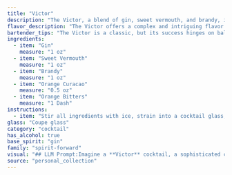 ```yaml
---
title: "Victor"
description: "The Victor, a blend of gin, sweet vermouth, and brandy, is a member of the classic Manhattan family, a group of cocktails that often feature whiskey or brandy as a base, fortified with sweet vermouth.  Its origins are shrouded in mystery, but likely emerged from the 19th century American bar scene. "
flavor_description: "The Victor offers a complex and intriguing flavor profile. Gin's juniper and botanicals dance with the sweetness of vermouth, while brandy adds a warm, rich depth. The result is a balanced cocktail that is both invigorating and sophisticated, with a lingering warmth that lingers on the palate. "
bartender_tips: "The Victor is a classic, but its success hinges on balance.  Use a good quality gin, and choose a sweet vermouth with a hint of bitterness. The brandy adds complexity, so opt for a smooth, aged variety. Chill your ingredients beforehand, and use a good ice to ensure proper dilution. Don't over-shake, as you want the flavors to meld, not become frothy. Finally, garnish with an orange twist for a fragrant touch. "
ingredients:
  - item: "Gin"
    measure: "1 oz"
  - item: "Sweet Vermouth"
    measure: "1 oz"
  - item: "Brandy"
    measure: "1 oz"
  - item: "Orange Curacao"
    measure: "0.5 oz"
  - item: "Orange Bitters"
    measure: "1 Dash"
instructions:
  - item: "Stir all ingredients with ice, strain into a cocktail glass, and serve."
glass: "Coupe glass"
category: "cocktail"
has_alcohol: true
base_spirit: "gin"
family: "spirit-forward"
visual: "## LLM Prompt:Imagine a **Victor** cocktail, a sophisticated concoction that blends **gin**, **sweet vermouth**, **brandy**, **orange curacao**, and **orange bitters**. Describe the visual appeal of this drink.  Consider:* **Color:** What shades are dominant? Does it have layers or a uniform color?* **Clarity:** Is it crystal clear, slightly hazy, or murky?* **Texture:** Does it have a silky smoothness or a subtle oiliness?* **Garnish:** What type of garnish is used? How does it complement the color and overall aesthetic? * **Presentation:** Is it served in a stemmed glass, an old fashioned glass, or something else? How does the glass shape enhance the visual appeal?**Example:** The Victor boasts a warm, inviting amber hue, slightly darkened by the brandy. Its clarity is crystal clear, with a gentle sheen reflecting the light. A delicate layer of orange oil swirls on top, creating a mesmerizing texture. A thin orange peel, carefully twisted over the glass, adds a splash of vibrant color and releases a tantalizing aroma. It rests elegantly in a coupe glass, the smooth curves highlighting its beauty. "
source: "personal_collection"
---
```


